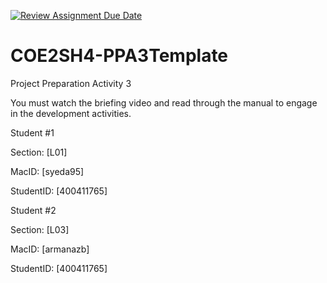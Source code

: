 [![Review Assignment Due Date](https://classroom.github.com/assets/deadline-readme-button-24ddc0f5d75046c5622901739e7c5dd533143b0c8e959d652212380cedb1ea36.svg)](https://classroom.github.com/a/gUachAgg)
# COE2SH4-PPA3Template
Project Preparation Activity 3

You must watch the briefing video and read through the manual to engage in the development activities.

Student #1

Section: [L01]

MacID: [syeda95]

StudentID: [400411765]


Student #2

Section: [L03]

MacID: [armanazb]

StudentID: [400411765]